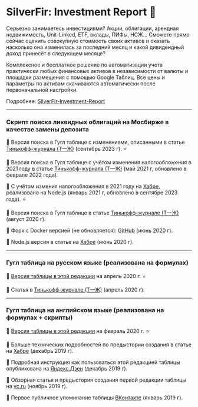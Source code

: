 # SilverFir: Investment Report :evergreen_tree:
Серьезно занимаетесь инвестициями? Акции, облигации, арендная недвижимость, Unit-Linked, ETF, вклады, ПИФы, НСЖ… Сможете прямо сейчас оценить совокупную стоимость своих активов и сказать насколько она изменилась за последний месяц и какой дивидендный доход принесёт в следующем месяце?

Комплексное и бесплатное решение по автоматизации учета практически любых финансовых активов в независимости от валюты и площадки размещения с помощью Google Таблиц. Все цены и параметры по активам скачиваются автоматически после первоначальной настройки.

Подробнее: [SilverFir-Investment-Report](https://empenoso.github.io/SilverFir-Investment-Report/)

* * * * *

### Скрипт поиска ликвидных облигаций на Мосбирже в качестве замены депозита
:round_pushpin: Версия поиска в Гугл таблице с изменениями, описанными в статье [Тинькофф-журнала (Т—Ж)](https://journal.tinkoff.ru/moex-bond-3/) (сентябрь 2023 г). :star:

:round_pushpin: Версия поиска в Гугл таблице с учётом изменения налогообложения в 2021 году в статье [Тинькофф-журнала (Т—Ж)](https://journal.tinkoff.ru/moex-bond-2/) (май 2021 г, обновлено в феврале 2022 года).

:round_pushpin: С учётом измения налогообложения в 2021 году на [Хабре](https://habr.com/ru/post/533016/), реализовано на Node.js (январь 2021 г, обновлено в сентябре 2023 года). :star:

:round_pushpin: Версия поиска в Гугл таблице в статье [Тинькофф-журнале (Т—Ж)](https://journal.tinkoff.ru/moex-bond-search/) (август 2020 г).

:round_pushpin: Форк с Docker версией (не обновляется): [GitHub](https://github.com/supaflyster/SilverFir-Investment-Report) (июнь 2020 г).

:round_pushpin: Node.js версия в статье на [Хабре](https://habr.com/ru/post/506720/) (июнь 2020 г).

* * * * *

### Гугл таблица на русском языке (реализована на формулах)
:round_pushpin: [Версия таблицы в этой редакции](https://docs.google.com/spreadsheets/d/12WxMr2dpx9tHUVGU5uL0KCmlj3khIP6PI9cZ0xLmbuA/edit?usp=sharing) на апрель 2020 г. :star:

:round_pushpin: Статья в [Тинькофф-журнале (Т—Ж)](https://journal.tinkoff.ru/investment-report/) (апрель 2020 г).

* * * * *

### Гугл таблица на английском языке (реализована на формулах + скрипты)

:round_pushpin:  [Версия таблицы в этой редакции](https://docs.google.com/spreadsheets/d/1iNhWf2WdEFzD41gd6Zl98ILGu4KBg8Hr9gETJHr-4bc/edit?usp=sharing) на февраль 2020 г. :star:

:round_pushpin: Больше технических подробностей по предыстории создания в статье на [Хабре](https://habr.com/ru/post/477920/#Google) (декабрь 2019 г).

:round_pushpin: Подробная инструкция как пользоваться этой редакцией таблицы опубликована на [Яндекс.Дзен](https://zen.yandex.ru/media/id/5dfb4f5af73d9d00ae13157e/googletablica-pomojet-podschitat-vashi-finansovye-aktivy--5dfb53f91febd400b9d08780?ref=github.com) (декабрь 2019 г).

:round_pushpin: Обзорная статья и предыстория создания первой редакции таблицы на [vc.ru](https://vc.ru/finance/92990-upravlencheskiy-uchet-lichnyh-aktivov) (ноябрь 2019 г).

:round_pushpin: Первое публичное упоминание таблицы [ВКонтакте](https://vk.com/shardin_name?w=wall1763465_1791) (январь 2019 г).
